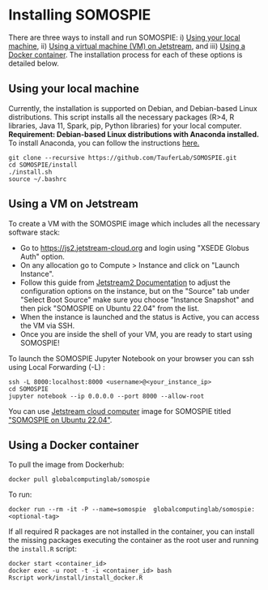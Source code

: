 # Installing SOMOSPIE

There are three ways to install and run SOMOSPIE: i) [Using your local machine](#using-your-local-machine), ii) [Using a virtual machine (VM) on Jetstream](#using-a-vm-on-jetstream), and iii) [Using a Docker container](#using-a-docker-container). The installation process for each of these options is detailed below. 

## Using your local machine
Currently, the installation is supported on Debian, and Debian-based Linux distributions. This script installs all the necessary packages (R>4, R libraries, Java 11, Spark, pip, Python libraries) for your local computer.  
**Requirement: Debian-based Linux distributions with Anaconda installed.** To install Anaconda, you can follow the instructions [here.](https://docs.anaconda.com/anaconda/install/linux/)
```
git clone --recursive https://github.com/TauferLab/SOMOSPIE.git
cd SOMOSPIE/install
./install.sh
source ~/.bashrc
``` 

## Using a VM on Jetstream
To create a VM with the SOMOSPIE image which includes all the necessary software stack:
* Go to https://js2.jetstream-cloud.org and login using  "XSEDE Globus Auth" option.
* On any allocation go to Compute > Instance and click on "Launch Instance".
* Follow this guide from [Jetstream2 Documentation](https://docs.jetstream-cloud.org/ui/horizon/launch/) to adjust the configuration options on the instance, but on the "Source" tab under "Select Boot Source" make sure you choose "Instance Snapshot" and then pick "SOMOSPIE on Ubuntu 22.04" from the list.
* When the instance is launched and the status is Active, you can access the VM via SSH. 
* Once you are inside the shell of your VM, you are ready to start using SOMOSPIE!

To launch the SOMOSPIE Jupyter Notebook on your browser you can ssh using Local Forwarding (-L) :
```
ssh -L 8000:localhost:8000 <username>@<your_instance_ip>
cd SOMOSPIE
jupyter notebook --ip 0.0.0.0 --port 8000 --allow-root
```    

You can use [Jetstream cloud computer](https://jetstream-cloud.org) image for SOMOSPIE titled ["SOMOSPIE on Ubuntu 22.04"](https://js2.jetstream-cloud.org/ngdetails/OS::Glance::Image/d30ce87f-563b-4159-9433-22b61a94cbb0).

## Using a Docker container
To pull the image from Dockerhub: 
```
docker pull globalcomputinglab/somospie
```

To run:
```
docker run --rm -it -P --name=somospie  globalcomputinglab/somospie:<optional-tag>
```

If all required R packages are not installed in the container, you can install the missing packages executing the container as the root user and running the `install.R` script:
```
docker start <container_id>
docker exec -u root -t -i <container_id> bash
Rscript work/install/install_docker.R
```

